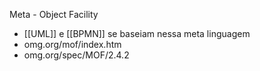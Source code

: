 Meta - Object Facility

- [[UML]] e [[BPMN]] se baseiam nessa meta linguagem
- omg.org/mof/index.htm
- omg.org/spec/MOF/2.4.2

